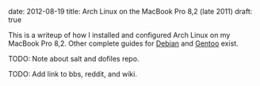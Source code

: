 date: 2012-08-19
title: Arch Linux on the MacBook Pro 8,2 (late 2011)
draft: true

This is a writeup of how I installed and configured Arch Linux on my
MacBook Pro 8,2. Other complete guides for [Debian][] and [Gentoo][]
exist.

TODO: Note about salt and dofiles repo.

TODO: Add link to bbs, reddit, and wiki.

[Debian]: http://dentifrice.poivron.org/laptops/macbookpro8,2/
[Gentoo]: http://ck.kennt-wayne.de/2012/jun/gentoo-linux-on-the-macbook-pro-82-late-2011
